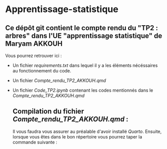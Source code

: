 # Apprentissage-statistique

## Ce dépôt git contient le compte rendu du "TP2 : arbres" dans l'UE "apprentissage statistique" de Maryam AKKOUH 

Vous pourrez retrouver ici : 

- Un fichier *requirements.txt* dans lequel il y a les éléments nécéssaires au fonctionnement du code.
- Un fichier *Compte_rendu_TP2_AKKOUH.qmd*
- Un fichier *Code_TP2.ipynb* contenant les codes mentionnés dans le *Compte_rendu_TP2_AKKOUH.qmd*

  ## Compilation du fichier *Compte_rendu_TP2_AKKOUH.qmd* :

  Il vous faudra vous assurer au préalable d'avoir installé *Quarto*. Ensuite, lorsque vous êtes dans le bon répertoire vous pourrez taper la commande suivante :

  ```$ quarto render Compte_rendu_TP2_AKKOUH.qmd

